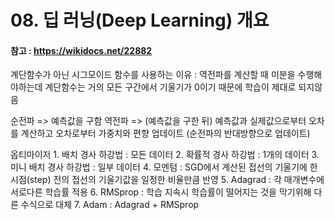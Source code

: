 # 08. 딥 러닝(Deep Learning) 개요
#### 참고 : https://wikidocs.net/22882

계단함수가 아닌 시그모이드 함수를 사용하는 이유 : 역전파를 계산할 때 미분을 수행해야하는데 계단함수는 거의 모든 구간에서 기울기가 0이기 때문에 학습이 제대로 되지않음

순전파 => 예측값을 구함
역전파 => (예측값을 구한 뒤) 예측값과 실제값으로부터 오차를 계산하고 오차로부터 가중치와 편향 업데이트 (순전파의 반대방향으로 업데이트)


옵티마이저
    1. 배치 경사 하강법 : 모든 데이터
    2. 확률적 경사 하강법 : 1개의 데이터
    3. 미니 배치 경사 하강법 : 일부 데이터
    4. 모멘텀 : SGD에서 계산된 접선의 기울기에 한 시점(step) 전의 접선의 기울기값을 일정한 비율만큼 반영
    5. Adagrad : 각 매개변수에 서로다른 학습률 적용
    6. RMSprop : 학습 지속시 학습률이 떨어지는 것을 막기위해 다른 수식으로 대체
    7. Adam : Adagrad + RMSprop